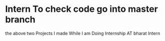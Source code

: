 # Intern To check code go into master branch
the above two Projects I made While I am Doing Internship AT bharat Intern
